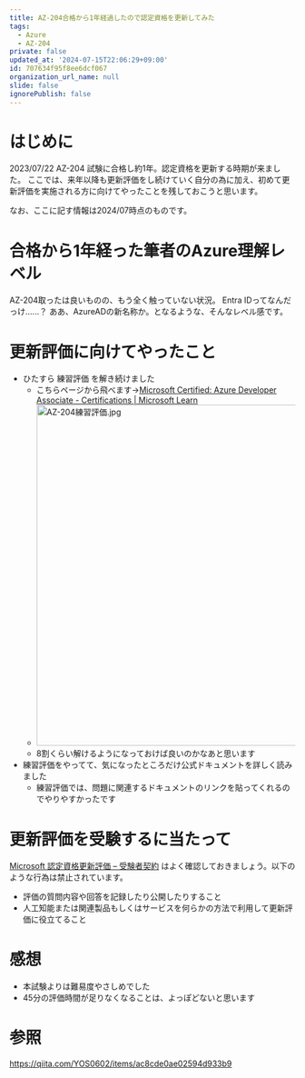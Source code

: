 ```yaml
---
title: AZ-204合格から1年経過したので認定資格を更新してみた
tags:
  - Azure
  - AZ-204
private: false
updated_at: '2024-07-15T22:06:29+09:00'
id: 707634f95f8ee6dcf067
organization_url_name: null
slide: false
ignorePublish: false
---
```

# はじめに

2023/07/22 AZ-204 試験に合格し約1年。認定資格を更新する時期が来ました。
ここでは、来年以降も更新評価をし続けていく自分の為に加え、初めて更新評価を実施される方に向けてやったことを残しておこうと思います。

なお、ここに記す情報は2024/07時点のものです。

# 合格から1年経った筆者のAzure理解レベル

AZ-204取ったは良いものの、もう全く触っていない状況。
Entra IDってなんだっけ......？ ああ、AzureADの新名称か。となるような、そんなレベル感です。

# 更新評価に向けてやったこと

- ひたすら 練習評価 を解き続けました
  - こちらページから飛べます→[Microsoft Certified: Azure Developer Associate - Certifications | Microsoft Learn](https://learn.microsoft.com/ja-jp/credentials/certifications/azure-developer/?practice-assessment-type=certification)
  - <img src="https://qiita-image-store.s3.ap-northeast-1.amazonaws.com/0/647946/ba988b27-65ef-c548-df33-2b702b364172.jpeg" alt="AZ-204練習評価.jpg" width="600" />
  - 8割くらい解けるようになっておけば良いのかなあと思います
- 練習評価をやってて、気になったところだけ公式ドキュメントを詳しく読みました
  - 練習評価では、問題に関連するドキュメントのリンクを貼ってくれるのでやりやすかったです

# 更新評価を受験するに当たって

[Microsoft 認定資格更新評価 – 受験者契約](https://learn.microsoft.com/ja-jp/credentials/certifications/microsoft-certification-renewal-agreement) はよく確認しておきましょう。以下のような行為は禁止されています。

- 評価の質問内容や回答を記録したり公開したりすること
- 人工知能または関連製品もしくはサービスを何らかの方法で利用して更新評価に役立てること

# 感想

- 本試験よりは難易度やさしめでした
- 45分の評価時間が足りなくなることは、よっぽどないと思います

# 参照

https://qiita.com/YOS0602/items/ac8cde0ae02594d933b9
